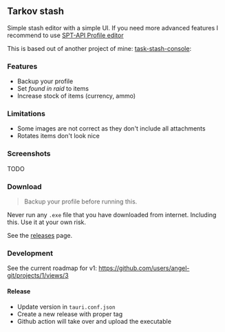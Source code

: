 ## Tarkov stash

Simple stash editor with a simple UI. If you need more advanced features I recommend to use [SPT-API Profile editor](https://hub.sp-tarkov.com/files/file/184-spt-aki-profile-editor/)

This is based out of another project of mine: [task-stash-console](https://github.com/angel-git/tarkov-stash-console):

### Features

- Backup your profile
- Set _found in raid_ to items
- Increase stock of items (currency, ammo)

### Limitations

- Some images are not correct as they don't include all attachments
- Rotates items don't look nice

### Screenshots

TODO

### Download

> Backup your profile before running this.

Never run any `.exe` file that you have downloaded from internet. Including this. Use it at your own risk.

See the [releases](https://github.com/angel-git/tarkov-stash/releases) page.

### Development

See the current roadmap for v1: https://github.com/users/angel-git/projects/1/views/3

#### Release

- Update version in `tauri.conf.json`
- Create a new release with proper tag
- Github action will take over and upload the executable
